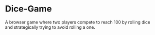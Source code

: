 # Dice-Game
A browser game where two players compete to reach 100 by rolling dice and strategically trying to avoid rolling a one.
